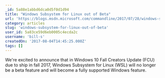 ```yaml
---
_id: 5a88e1abbd6dca0d5f0d1d94
title: "Windows Subsystem for Linux out of Beta"
url: 'https://blogs.msdn.microsoft.com/commandline/2017/07/28/windows-subsystem-for-linux-out-of-beta/'
category: articles
slug: 'windows-subsystem-for-linux-out-of-beta'
user_id: 5a83ce59d6eb0005c4ecda2c
username: 'bill-s'
createdOn: '2017-08-04T14:45:25.000Z'
tags: []
---
```


We're excited to announce that in Windows 10 Fall Creators Update (FCU) due to ship in fall 2017, Windows Subsystem for Linux (WSL) will no longer be a beta feature and will become a fully supported Windows feature. 
